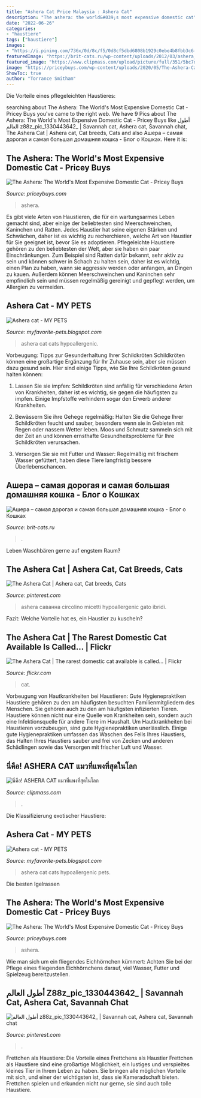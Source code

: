 ```yaml
---
title: "Ashera Cat Price Malaysia : Ashera Cat"
description: "The ashera: the world&#039;s most expensive domestic cat"
date: "2022-06-26"
categories:
- "haustiere"
tags: ["haustiere"]
images:
- "https://i.pinimg.com/736x/0d/8c/f5/0d8cf5dbd6808b1929c0ebe4b8fbb3c6--savannah-cats-savannah-cat-for-sale.jpg"
featuredImage: "https://brit-cats.ru/wp-content/uploads/2012/03/ashera_cat_photo_05.jpg"
featured_image: "https://www.clipmass.com/upload/picture/full/351/5bc7dfd84b45d9cdae889069d6e6842d.sixir5"
image: "https://priceybuys.com/wp-content/uploads/2020/05/The-Ashera-Cat-300x200.jpg"
ShowToc: true
author: "Torrance Smitham"
---
```



Die Vorteile eines pflegeleichten Haustieres:

	

		
searching about The Ashera: The World&#039;s Most Expensive Domestic Cat - Pricey Buys you've came to the right web. We have 9 Pics about The Ashera: The World&#039;s Most Expensive Domestic Cat - Pricey Buys like أطول العالم z88z_pic_1330443642_ | Savannah cat, Ashera cat, Savannah chat, The Ashera Cat | Ashera cat, Cat breeds, Cats and also Ашера – самая дорогая и самая большая домашняя кошка - Блог о Кошках. Here it is:
		
    
## The Ashera: The World&#039;s Most Expensive Domestic Cat - Pricey Buys

<img loading=lazy src="https://priceybuys.com/wp-content/uploads/2020/05/The-Ashera-788x443.jpg" onerror="this.onerror=null;this.src='https://tse3.mm.bing.net/th?id=OIP.OfzxX3QNgjpu38Z0MNne3gHaEK&amp;pid=15.1';" alt="The Ashera: The World&#039;s Most Expensive Domestic Cat - Pricey Buys">

_Source: priceybuys.com_

>ashera. 

	

Es gibt viele Arten von Haustieren, die für ein wartungsarmes Leben gemacht sind, aber einige der beliebtesten sind Meerschweinchen, Kaninchen und Ratten. Jedes Haustier hat seine eigenen Stärken und Schwächen, daher ist es wichtig zu recherchieren, welche Art von Haustier für Sie geeignet ist, bevor Sie es adoptieren.
Pflegeleichte Haustiere gehören zu den beliebtesten der Welt, aber sie haben ein paar Einschränkungen. Zum Beispiel sind Ratten dafür bekannt, sehr aktiv zu sein und können schwer in Schach zu halten sein, daher ist es wichtig, einen Plan zu haben, wann sie aggressiv werden oder anfangen, an Dingen zu kauen. Außerdem können Meerschweinchen und Kaninchen sehr empfindlich sein und müssen regelmäßig gereinigt und gepflegt werden, um Allergien zu vermeiden.

    
## Ashera Cat - MY PETS

<img loading=lazy src="http://4.bp.blogspot.com/-FZ3RgFY-CCI/T64bHiAaG4I/AAAAAAAAA0c/R0FzyS7T97g/s400/12w.X-man.b.jpg" onerror="this.onerror=null;this.src='https://tse3.mm.bing.net/th?id=OIP.Zwr-OaXREcwHMJJgr7uRWgHaEr&amp;pid=15.1';" alt="Ashera cat - MY PETS">

_Source: myfavorite-pets.blogspot.com_

>ashera cat cats hypoallergenic. 

	

Vorbeugung: Tipps zur Gesunderhaltung Ihrer Schildkröten
Schildkröten können eine großartige Ergänzung für Ihr Zuhause sein, aber sie müssen dazu gesund sein. Hier sind einige Tipps, wie Sie Ihre Schildkröten gesund halten können:
1. Lassen Sie sie impfen: Schildkröten sind anfällig für verschiedene Arten von Krankheiten, daher ist es wichtig, sie gegen die häufigsten zu impfen. Einige Impfstoffe verhindern sogar den Erwerb anderer Krankheiten.

2. Bewässern Sie ihre Gehege regelmäßig: Halten Sie die Gehege Ihrer Schildkröten feucht und sauber, besonders wenn sie in Gebieten mit Regen oder nassem Wetter leben. Moos und Schmutz sammeln sich mit der Zeit an und können ernsthafte Gesundheitsprobleme für Ihre Schildkröten verursachen.

3. Versorgen Sie sie mit Futter und Wasser: Regelmäßig mit frischem Wasser gefüttert, haben diese Tiere langfristig bessere Überlebenschancen.

    
## Ашера – самая дорогая и самая большая домашняя кошка - Блог о Кошках

<img loading=lazy src="https://brit-cats.ru/wp-content/uploads/2012/03/ashera_cat_photo_05.jpg" onerror="this.onerror=null;this.src='https://tse1.mm.bing.net/th?id=OIP.hwxihsHgr1f7ACaK3qR5jQHaFC&amp;pid=15.1';" alt="Ашера – самая дорогая и самая большая домашняя кошка - Блог о Кошках">

_Source: brit-cats.ru_

>. 

	

Leben Waschbären gerne auf engstem Raum?

    
## The Ashera Cat | Ashera Cat, Cat Breeds, Cats

<img loading=lazy src="https://i.pinimg.com/736x/b1/c5/05/b1c505a4ac6b4c583049025337dcb1c2.jpg" onerror="this.onerror=null;this.src='https://tse3.mm.bing.net/th?id=OIP.ofUF7B8aHcQO02WVwWGDBgAAAA&amp;pid=15.1';" alt="The Ashera Cat | Ashera cat, Cat breeds, Cats">

_Source: pinterest.com_

>ashera саванна circolino micetti hypoallergenic gato ibridi. 

	

Fazit: Welche Vorteile hat es, ein Haustier zu kuscheln?

    
## The Ashera Cat | The Rarest Domestic Cat Available Is Called… | Flickr

<img loading=lazy src="https://live.staticflickr.com/2222/1803750612_ac30372624.jpg" onerror="this.onerror=null;this.src='https://tse4.mm.bing.net/th?id=OIP.3GGzK_59gScPGB8K86DSvAAAAA&amp;pid=15.1';" alt="The Ashera Cat | The rarest domestic cat available is called… | Flickr">

_Source: flickr.com_

>cat. 

	

Vorbeugung von Hautkrankheiten bei Haustieren: Gute Hygienepraktiken
Haustiere gehören zu den am häufigsten besuchten Familienmitgliedern des Menschen. Sie gehören auch zu den am häufigsten infizierten Tieren. Haustiere können nicht nur eine Quelle von Krankheiten sein, sondern auch eine Infektionsquelle für andere Tiere im Haushalt. Um Hautkrankheiten bei Haustieren vorzubeugen, sind gute Hygienepraktiken unerlässlich. Einige gute Hygienepraktiken umfassen das Waschen des Fells Ihres Haustiers, das Halten Ihres Haustiers sauber und frei von Zecken und anderen Schädlingen sowie das Versorgen mit frischer Luft und Wasser.

    
## นี่คือ! ASHERA CAT แมวที่แพงที่สุดในโลก

<img loading=lazy src="https://www.clipmass.com/upload/picture/full/351/5bc7dfd84b45d9cdae889069d6e6842d.sixir5" onerror="this.onerror=null;this.src='https://tse2.mm.bing.net/th?id=OIP.Yokt2Naw8zbxpSBF4DGrigHaEK&amp;pid=15.1';" alt="นี่คือ! ASHERA CAT แมวที่แพงที่สุดในโลก">

_Source: clipmass.com_

>. 

	

Die Klassifizierung exotischer Haustiere:

    
## Ashera Cat - MY PETS

<img loading=lazy src="http://4.bp.blogspot.com/-FZ3RgFY-CCI/T64bHiAaG4I/AAAAAAAAA0c/R0FzyS7T97g/s1600/12w.X-man.b.jpg" onerror="this.onerror=null;this.src='https://tse3.mm.bing.net/th?id=OIP.0e4Kfh4zIKnXVnftRapo8wAAAA&amp;pid=15.1';" alt="Ashera cat - MY PETS">

_Source: myfavorite-pets.blogspot.com_

>ashera cat cats hypoallergenic pets. 

	

Die besten Igelrassen

    
## The Ashera: The World&#039;s Most Expensive Domestic Cat - Pricey Buys

<img loading=lazy src="https://priceybuys.com/wp-content/uploads/2020/05/The-Ashera-Cat-300x200.jpg" onerror="this.onerror=null;this.src='https://tse2.mm.bing.net/th?id=OIP.uYqavPNB0hXMzrlNOSM32AAAAA&amp;pid=15.1';" alt="The Ashera: The World&#039;s Most Expensive Domestic Cat - Pricey Buys">

_Source: priceybuys.com_

>ashera. 

	

Wie man sich um ein fliegendes Eichhörnchen kümmert: Achten Sie bei der Pflege eines fliegenden Eichhörnchens darauf, viel Wasser, Futter und Spielzeug bereitzustellen.

    
## أطول العالم Z88z_pic_1330443642_ | Savannah Cat, Ashera Cat, Savannah Chat

<img loading=lazy src="https://i.pinimg.com/736x/0d/8c/f5/0d8cf5dbd6808b1929c0ebe4b8fbb3c6--savannah-cats-savannah-cat-for-sale.jpg" onerror="this.onerror=null;this.src='https://tse2.mm.bing.net/th?id=OIP.nAKzqM3iHTCeExEUOrluWQHaJ-&amp;pid=15.1';" alt="أطول العالم z88z_pic_1330443642_ | Savannah cat, Ashera cat, Savannah chat">

_Source: pinterest.com_

>. 

	

Frettchen als Haustiere: Die Vorteile eines Frettchens als Haustier
Frettchen als Haustiere sind eine großartige Möglichkeit, ein lustiges und verspieltes kleines Tier in Ihrem Leben zu haben. Sie bringen alle möglichen Vorteile mit sich, und einer der wichtigsten ist, dass sie Kameradschaft bieten. Frettchen spielen und erkunden nicht nur gerne, sie sind auch tolle Haustiere.


